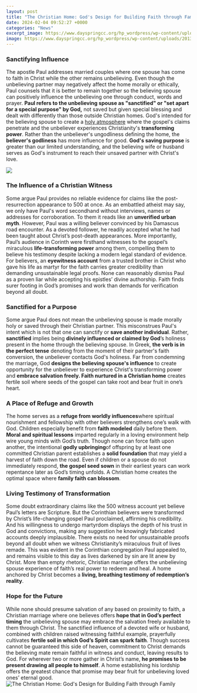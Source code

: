 ```yaml
---
layout: post
title: "The Christian Home: God's Design for Building Faith through Family"
date: 2024-02-04 09:52:27 +0000
categories: "News"
excerpt_image: https://www.dayspringcc.org/hp_wordpress/wp-content/uploads/2013/03/The-Christian-Home.png
image: https://www.dayspringcc.org/hp_wordpress/wp-content/uploads/2013/03/The-Christian-Home.png
---
```


### Sanctifying Influence 
The apostle Paul addresses married couples where one spouse has come to faith in Christ while the other remains unbelieving. Even though the unbelieving partner may negatively affect the home morally or ethically, Paul counsels that it is better to remain together so the believing spouse can positively influence the unbelieving one through conduct, words and prayer. **Paul refers to the unbelieving spouse as "sanctified" or "set apart for a special purpose" by God,** not saved but given special blessing and dealt with differently than those outside Christian homes. 
God's intended for the believing spouse to create a [holy atmosphere](https://yt.io.vn/collection/abdi) where the gospel's claims penetrate and the unbeliever experiences Christianity's **transforming power**. Rather than the unbeliever's ungodliness defining the home, the **believer's godliness** has more influence for good. **God's saving purpose** is greater than our limited understanding, and the believing wife or husband serves as God's instrument to reach their unsaved partner with Christ's love.

![](https://cdn11.bigcommerce.com/s-evqvla6eor/images/stencil/original/products/9471/1554/The_Christian_Home_Page_001__33014.1573078165.jpg?c=1)
### The Influence of a Christian Witness
Some argue Paul provides no reliable evidence for claims like the post-resurrection appearance to 500 at once. As an embattled atheist may say, we only have Paul's word secondhand without interviews, names or addresses for corroboration. To them it reads like an **unverified urban myth**. 
However, Paul was a willing believer convinced by his Damascus road encounter. As a devoted follower, he readily accepted what he had been taught about Christ’s post-death appearances. More importantly, Paul’s audience in Corinth were firsthand witnesses to the gospel’s miraculous **life-transforming power** among them, compelling them to believe his testimony despite lacking a modern legal standard of evidence. 
For believers, an **eyewitness account** from a trusted brother in Christ who gave his life as martyr for the faith carries greater credibility than demanding unsustainable legal proofs. None can reasonably dismiss Paul as a proven liar while accepting his epistles’ divine authorship. Faith finds surer footing in God’s promises and work than demands for verification beyond all doubt.
### Sanctified for a Purpose 
Some argue Paul does not mean the unbelieving spouse is made morally holy or saved through their Christian partner. This misconstrues Paul's intent which is not that one can sanctify or **save another individual**. Rather, **sanctified** implies being **divinely influenced or claimed by God**’s holiness present in the home through the believing spouse. 
In Greek, **the verb is in the perfect tense** denoting from the moment of their partner's faith conversion, the unbeliever contacts God's holiness. Far from condemning the marriage, God **designs the believing spouse's influence** to create opportunity for the unbeliever to experience Christ's transforming power and **embrace salvation freely. Faith nurtured in a Christian home** creates fertile soil where seeds of the gospel can take root and bear fruit in one’s heart.  
### A Place of Refuge and Growth
The home serves as a **refuge from worldly influences**where spiritual nourishment and fellowship with other believers strengthens one’s walk with God. Children especially benefit from **faith modeled** daily before them. **Moral and spiritual lessons** imparted regularly in a loving environment help wire young minds with God’s truth. 
Though none can force faith upon another, the intentional **godly upbringing**of offspring by at least one committed Christian parent establishes a **solid foundation** that may yield a harvest of faith down the road. Even if children or a spouse do not immediately respond, **the gospel seed sown** in their earliest years can work repentance later as God’s timing unfolds. A Christian home creates the optimal space where **family faith can blossom**.
### Living Testimony of Transformation  
Some doubt extraordinary claims like the 500 witness account yet believe Paul’s letters are Scripture. But the Corinthian believers were transformed by Christ’s life-changing gospel Paul proclaimed, affirming his credibility. And his willingness to undergo martyrdom displays the depth of his trust in God and convictions, making any suggestion he knowingly fabricated accounts deeply implausible. 
There exists no need for unsustainable proofs beyond all doubt when we witness Christianity’s miraculous fruit of lives remade. This was evident in the Corinthian congregation Paul appealed to, and remains visible to this day as lives darkened by sin are lit anew by Christ. More than empty rhetoric, Christian marriage offers the unbelieving spouse experience of faith’s real power to redeem and heal. A home anchored by Christ becomes a **living, breathing testimony of redemption’s reality**.
### Hope for the Future 
While none should presume salvation of any based on proximity to faith, a Christian marriage where one believes offers **hope that in God’s perfect timing** the unbelieving spouse may embrace the salvation freely available to them through Christ. The sanctified influence of a devoted wife or husband, combined with children raised witnessing faithful example, prayerfully cultivates **fertile soil in which God’s Spirit can spark faith**. 
Though success cannot be guaranteed this side of heaven, commitment to Christ demands the believing mate remain faithful in witness and conduct, leaving results to God. For wherever two or more gather in Christ’s name, **he promises to be present drawing all people to himself**. A home establishing his lordship offers the greatest chance that promise may bear fruit for unbelieving loved ones’ eternal good.
![The Christian Home: God's Design for Building Faith through Family](https://www.dayspringcc.org/hp_wordpress/wp-content/uploads/2013/03/The-Christian-Home.png)